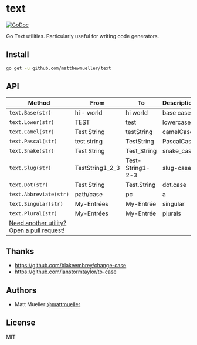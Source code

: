 # text

[![GoDoc](https://godoc.org/github.com/matthewmueller/text?status.svg)](https://godoc.org/github.com/matthewmueller/text)

Go Text utilities. Particularly useful for writing code generators.

## Install

```sh
go get -u github.com/matthewmueller/text
```

## API

| Method                                                                                        | From            | To               | Description |
| --------------------------------------------------------------------------------------------- | --------------- | ---------------- | ----------- |
| `text.Base(str)`                                                                              | hi - world      | hi world         | base case   |
| `text.Lower(str)`                                                                             | TEST            | test             | lowercase   |
| `text.Camel(str)`                                                                             | Test String     | testString       | camelCase   |
| `text.Pascal(str)`                                                                            | test string     | TestString       | PascalCase  |
| `text.Snake(str)`                                                                             | Test String     | Test_String      | snake_case  |
| `text.Slug(str)`                                                                              | TestString1_2_3 | Test-String1-2-3 | slug-case   |
| `text.Dot(str)`                                                                               | Test String     | Test.String      | dot.case    |
| `text.Abbreviate(str)`                                                                        | path/case       | pc               | a           |
| `text.Singular(str)`                                                                          | My-Entrées      | My-Entrée        | singular    |
| `text.Plural(str)`                                                                            | My-Entrées      | My-Entrée        | plurals     |
| [Need another utility? Open a pull request!](https://github.com/matthewmueller/go-text/pulls) |

## Thanks

- https://github.com/blakeembrey/change-case
- https://github.com/ianstormtaylor/to-case

## Authors

- Matt Mueller [@mattmueller](https://twitter.com/mattmueller)

## License

MIT

